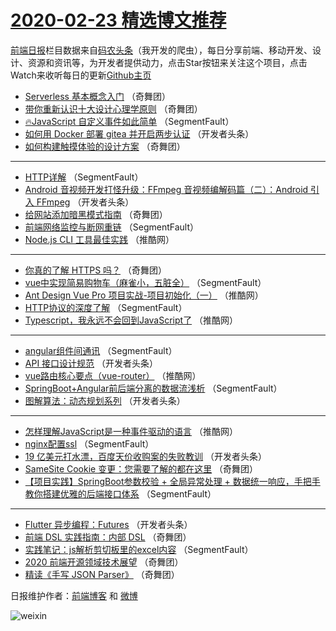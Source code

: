 # [2020-02-23 精选博文推荐](https://toutiao.qdkfweb.cn/date/2020/02/23)

[前端日报](https://qdkfweb.cn/c/news)栏目数据来自[码农头条](https://toutiao.qdkfweb.cn/)（我开发的爬虫），每日分享前端、移动开发、设计、资源和资讯等，为开发者提供动力，点击Star按钮来关注这个项目，点击Watch来收听每日的更新[Github主页](https://github.com/kujian/frontendDaily)
* [Serverless 基本概念入门](https://toutiao.qdkfweb.cn/124520.html) （奇舞团）
* [带你重新认识十大设计心理学原则](https://toutiao.qdkfweb.cn/138008.html) （奇舞团）
* [🔥JavaScript 自定义事件如此简单](https://toutiao.qdkfweb.cn/137984.html) （SegmentFault）
* [如何用 Docker 部署 gitea 并开启两步认证](https://toutiao.qdkfweb.cn/137995.html) （开发者头条）
* [如何构建触摸体验的设计方案](https://toutiao.qdkfweb.cn/138009.html) （奇舞团）

***
* [HTTP详解](https://toutiao.qdkfweb.cn/137985.html) （SegmentFault）
* [Android 音视频开发打怪升级：FFmpeg 音视频编解码篇（二）：Android 引入 FFmpeg](https://toutiao.qdkfweb.cn/137996.html) （开发者头条）
* [给网站添加暗黑模式指南](https://toutiao.qdkfweb.cn/138010.html) （奇舞团）
* [前端网络监控与断网重链](https://toutiao.qdkfweb.cn/137986.html) （SegmentFault）
* [Node.js CLI 工具最佳实践](https://toutiao.qdkfweb.cn/137999.html) （推酷网）

***
* [你真的了解 HTTPS 吗？](https://toutiao.qdkfweb.cn/138011.html) （奇舞团）
* [vue中实现简易购物车（麻雀小，五脏全）](https://toutiao.qdkfweb.cn/137987.html) （SegmentFault）
* [Ant Design Vue Pro 项目实战-项目初始化（一）](https://toutiao.qdkfweb.cn/138000.html) （推酷网）
* [HTTP协议的深度了解](https://toutiao.qdkfweb.cn/137988.html) （SegmentFault）
* [Typescript，我永远不会回到JavaScript了](https://toutiao.qdkfweb.cn/138001.html) （推酷网）

***
* [angular组件间通讯](https://toutiao.qdkfweb.cn/137978.html) （SegmentFault）
* [API 接口设计规范](https://toutiao.qdkfweb.cn/137989.html) （开发者头条）
* [vue路由核心要点（vue-router）](https://toutiao.qdkfweb.cn/138002.html) （推酷网）
* [SpringBoot+Angular前后端分离的数据流浅析](https://toutiao.qdkfweb.cn/137979.html) （SegmentFault）
* [图解算法：动态规划系列](https://toutiao.qdkfweb.cn/137990.html) （开发者头条）

***
* [怎样理解JavaScript是一种事件驱动的语言](https://toutiao.qdkfweb.cn/138003.html) （推酷网）
* [nginx配置ssl](https://toutiao.qdkfweb.cn/137980.html) （SegmentFault）
* [19 亿美元打水漂，百度天价收购案的失败教训](https://toutiao.qdkfweb.cn/137991.html) （开发者头条）
* [SameSite Cookie 变更：您需要了解的都在这里](https://toutiao.qdkfweb.cn/138005.html) （奇舞团）
* [【项目实践】SpringBoot参数校验 + 全局异常处理 + 数据统一响应，手把手教你搭建优雅的后端接口体系](https://toutiao.qdkfweb.cn/137981.html) （SegmentFault）

***
* [Flutter 异步编程：Futures](https://toutiao.qdkfweb.cn/137992.html) （开发者头条）
* [前端 DSL 实践指南：内部 DSL](https://toutiao.qdkfweb.cn/138006.html) （奇舞团）
* [实践笔记：js解析剪切板里的excel内容](https://toutiao.qdkfweb.cn/137982.html) （SegmentFault）
* [2020 前端开源领域技术展望](https://toutiao.qdkfweb.cn/137993.html) （奇舞团）
* [精读《手写 JSON Parser》](https://toutiao.qdkfweb.cn/138007.html) （奇舞团）

日报维护作者：[前端博客](https://qdkfweb.cn/) 和 [微博](https://qdkfweb.cn/go/weibo)

![weixin](https://user-images.githubusercontent.com/3055447/38468989-651132ac-3b80-11e8-8e6b-15122322a9d7.png)